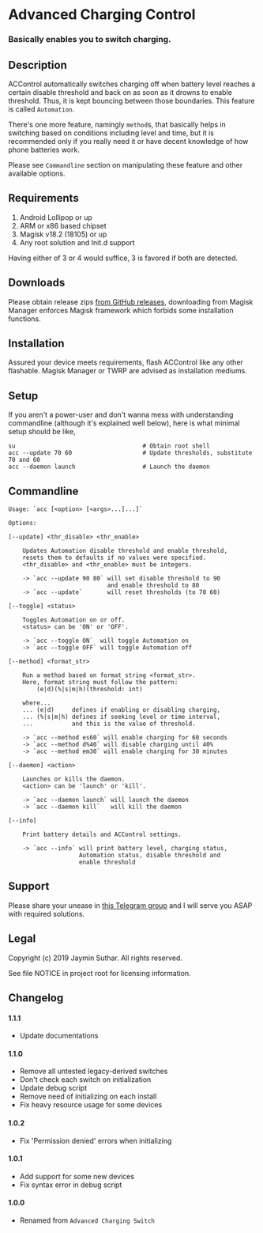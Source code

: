 # Advanced Charging Control

### Basically enables you to switch charging.

## Description

ACControl automatically switches charging off when battery level reaches a certain
disable threshold and back on as soon as it drowns to enable threshold. Thus, it
is kept bouncing between those boundaries. This feature is called `Automation`.

There's one more feature, namingly `method`s, that basically helps in switching
based on conditions including level and time, but it is recommended only if you
really need it or have decent knowledge of how phone batteries work.

Please see `Commandline` section on manipulating these feature and other available
options.

## Requirements

1. Android Lollipop or up
2. ARM or x86 based chipset
3. Magisk v18.2 (18105) or up
4. Any root solution and Init.d support

Having either of 3 or 4 would suffice, 3 is favored if both are detected.

## Downloads

Please obtain release zips [from GitHub releases](https://github.com/Magisk-Modules-Repo/ACControl/releases),
downloading from Magisk Manager enforces Magisk framework which forbids some
installation functions.

## Installation

Assured your device meets requirements, flash ACControl like any other flashable.
Magisk Manager or TWRP are advised as installation mediums.

## Setup

If you aren't a power-user and don't wanna mess with understanding commandline
(although it's explained well below), here is what minimal setup should be like,

    su                                    # Obtain root shell
    acc --update 70 60                    # Update thresholds, substitute 70 and 60
    acc --daemon launch                   # Launch the daemon

## Commandline

    Usage: `acc [<option> [<args>...]...]`

    Options:

    [--update] <thr_disable> <thr_enable>

        Updates Automation disable threshold and enable threshold,
        resets them to defaults if no values were specified.
        <thr_disable> and <thr_enable> must be integers.

        -> `acc --update 90 80` will set disable threshold to 90
                                and enable threshold to 80
        -> `acc --update`       will reset thresholds (to 70 60)

    [--toggle] <status>

        Toggles Automation on or off.
        <status> can be 'ON' or 'OFF'.

        -> `acc --toggle ON`  will toggle Automation on
        -> `acc --toggle OFF` will toggle Automation off

    [--method] <format_str>

        Run a method based on format string <format_str>.
        Here, format string must follow the pattern:
            (e|d)(%|s|m|h)(threshold: int)

        where...
        ... (e|d)     defines if enabling or disabling charging,
        ... (%|s|m|h) defines if seeking level or time interval,
        ...           and this is the value of threshold.

        -> `acc --method es60` will enable charging for 60 seconds
        -> `acc --method d%40` will disable charging until 40%
        -> `acc --method em30` will enable charging for 30 minutes

    [--daemon] <action>

        Launches or kills the daemon.
        <action> can be 'launch' or 'kill'.

        -> `acc --daemon launch` will launch the daemon
        -> `acc --daemon kill`   will kill the daemon

    [--info]

        Print battery details and ACControl settings.

        -> `acc --info` will print battery level, charging status,
                        Automation status, disable threshold and
                        enable threshold

## Support

Please share your unease in [this Telegram group](https://t.me/ACControl_Support)
and I will serve you ASAP with required solutions.

## Legal

Copyright (c) 2019 Jaymin Suthar. All rights reserved.

See file NOTICE in project root for licensing information.

## Changelog

#### 1.1.1

- Update documentations

#### 1.1.0

- Remove all untested legacy-derived switches
- Don't check each switch on initialization
- Update debug script
- Remove need of initializing on each install
- Fix heavy resource usage for some devices

#### 1.0.2

- Fix 'Permission denied' errors when initializing

#### 1.0.1

- Add support for some new devices
- Fix syntax error in debug script

#### 1.0.0

- Renamed from `Advanced Charging Switch`
